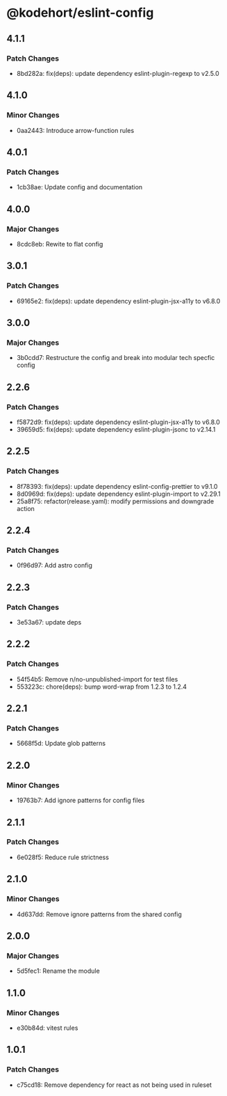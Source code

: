 # @kodehort/eslint-config

## 4.1.1

### Patch Changes

- 8bd282a: fix(deps): update dependency eslint-plugin-regexp to v2.5.0

## 4.1.0

### Minor Changes

- 0aa2443: Introduce arrow-function rules

## 4.0.1

### Patch Changes

- 1cb38ae: Update config and documentation

## 4.0.0

### Major Changes

- 8cdc8eb: Rewite to flat config

## 3.0.1

### Patch Changes

- 69165e2: fix(deps): update dependency eslint-plugin-jsx-a11y to v6.8.0

## 3.0.0

### Major Changes

- 3b0cdd7: Restructure the config and break into modular tech specfic config

## 2.2.6

### Patch Changes

- f5872d9: fix(deps): update dependency eslint-plugin-jsx-a11y to v6.8.0
- 39659d5: fix(deps): update dependency eslint-plugin-jsonc to v2.14.1

## 2.2.5

### Patch Changes

- 8f78393: fix(deps): update dependency eslint-config-prettier to v9.1.0
- 8d0969d: fix(deps): update dependency eslint-plugin-import to v2.29.1
- 25a8f75: refactor(release.yaml): modify permissions and downgrade action

## 2.2.4

### Patch Changes

- 0f96d97: Add astro config

## 2.2.3

### Patch Changes

- 3e53a67: update deps

## 2.2.2

### Patch Changes

- 54f54b5: Remove n/no-unpublished-import for test files
- 553223c: chore(deps): bump word-wrap from 1.2.3 to 1.2.4

## 2.2.1

### Patch Changes

- 5668f5d: Update glob patterns

## 2.2.0

### Minor Changes

- 19763b7: Add ignore patterns for config files

## 2.1.1

### Patch Changes

- 6e028f5: Reduce rule strictness

## 2.1.0

### Minor Changes

- 4d637dd: Remove ignore patterns from the shared config

## 2.0.0

### Major Changes

- 5d5fec1: Rename the module

## 1.1.0

### Minor Changes

- e30b84d: vitest rules

## 1.0.1

### Patch Changes

- c75cd18: Remove dependency for react as not being used in ruleset
